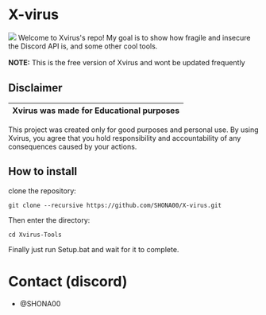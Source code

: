 # X-virus
<img src="[https://tse3.mm.bing.net/th?id=OIP.PdBgDU1Rk7L3Ims9SxOa7QHaDp&pid=Api&P=0&h=180](https://user-images.githubusercontent.com/89728480/238264060-d7538665-19f2-405d-bb38-d7ccbd7be0fd.png)">
Welcome to Xvirus's repo!
My goal is to show how fragile and insecure the Discord API is, and some other cool tools.

**NOTE:** This is the free version of Xvirus and wont be updated frequently
ㅤ
## Disclaimer

|Xvirus was made for Educational purposes|
|-------------------------------------------------|
This project was created only for good purposes and personal use.
By using Xvirus, you agree that you hold responsibility and accountability of any consequences caused by your actions.

## How to install 
 clone the repository: 
```shell
git clone --recursive https://github.com/SHONA00/X-virus.git
```
Then enter the directory:
```shell
cd Xvirus-Tools
```
Finally just run Setup.bat and wait for it to complete.


# Contact (discord)

* @SHONA00
<!-- The machine is now active. Recovery protocol initiated. Please stand by! -->
